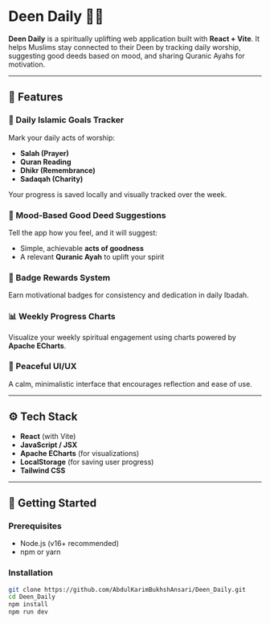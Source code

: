 # Deen Daily 🌙📿

**Deen Daily** is a spiritually uplifting web application built with **React + Vite**. It helps Muslims stay connected to their Deen by tracking daily worship, suggesting good deeds based on mood, and sharing Quranic Ayahs for motivation.

---

## 🌟 Features

### 🕋 Daily Islamic Goals Tracker
Mark your daily acts of worship:
- **Salah (Prayer)**
- **Quran Reading**
- **Dhikr (Remembrance)**
- **Sadaqah (Charity)**

Your progress is saved locally and visually tracked over the week.

### 💖 Mood-Based Good Deed Suggestions
Tell the app how you feel, and it will suggest:
- Simple, achievable **acts of goodness**
- A relevant **Quranic Ayah** to uplift your spirit

### 🏅 Badge Rewards System
Earn motivational badges for consistency and dedication in daily Ibadah.

### 📊 Weekly Progress Charts
Visualize your weekly spiritual engagement using charts powered by **Apache ECharts**.

### 🧘 Peaceful UI/UX
A calm, minimalistic interface that encourages reflection and ease of use.

---

## ⚙️ Tech Stack

- **React** (with Vite)
- **JavaScript / JSX**
- **Apache ECharts** (for visualizations)
- **LocalStorage** (for saving user progress)
- **Tailwind CSS** 

---

## 🚀 Getting Started

### Prerequisites

- Node.js (v16+ recommended)
- npm or yarn

### Installation

```bash
git clone https://github.com/AbdulKarimBukhshAnsari/Deen_Daily.git
cd Deen_Daily
npm install
npm run dev
